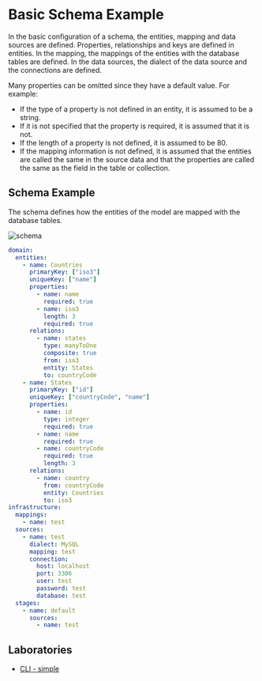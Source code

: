 # Basic Schema Example

In the basic configuration of a schema, the entities, mapping and data sources are defined.
Properties, relationships and keys are defined in entities.
In the mapping, the mappings of the entities with the database tables are defined.
In the data sources, the dialect of the data source and the connections are defined.

Many properties can be omitted since they have a default value.
For example:

- If the type of a property is not defined in an entity, it is assumed to be a string.
- If it is not specified that the property is required, it is assumed that it is not.
- If the length of a property is not defined, it is assumed to be 80.
- If the mapping information is not defined, it is assumed that the entities are called the same in the source data and that the properties are called the same as the field in the table or collection.

## Schema Example

The schema defines how the entities of the model are mapped with the database tables.

![schema](../images/schema.svg)

```yaml
domain:
  entities:
    - name: Countries
      primaryKey: ["iso3"]
      uniqueKey: ["name"]
      properties:
        - name: name
          required: true
        - name: iso3
          length: 3
          required: true
      relations:
        - name: states
          type: manyToOne
          composite: true
          from: iso3
          entity: States
          to: countryCode
    - name: States
      primaryKey: ["id"]
      uniqueKey: ["countryCode", "name"]
      properties:
        - name: id
          type: integer
          required: true
        - name: name
          required: true
        - name: countryCode
          required: true
          length: 3
      relations:
        - name: country
          from: countryCode
          entity: Countries
          to: iso3
infrastructure:
  mappings:
    - name: test          
  sources:
    - name: test
      dialect: MySQL
      mapping: test
      connection:
        host: localhost
        port: 3306
        user: test
        password: test
        database: test
  stages:
    - name: default
      sources:
        - name: test
```

## Laboratories

- [CLI - simple](https://github.com/lambda-orm/lambdaorm-labs/tree/main/labs/cli/01-simple)
